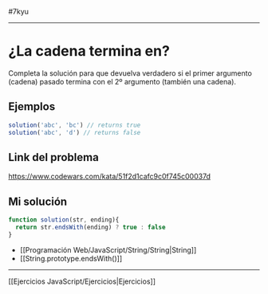 #7kyu 
___
# ¿La cadena termina en?

Completa la solución para que devuelva verdadero si el primer argumento (cadena) pasado termina con el 2º argumento (también una cadena).

## Ejemplos

```javascript
solution('abc', 'bc') // returns true
solution('abc', 'd') // returns false
```

## Link del problema

https://www.codewars.com/kata/51f2d1cafc9c0f745c00037d

## Mi solución

```js
function solution(str, ending){
  return str.endsWith(ending) ? true : false 
}
```

- [[Programación Web/JavaScript/String/String|String]]
- [[String.prototype.endsWith()]]

__________

[[Ejercicios JavaScript/Ejercicios|Ejercicios]]